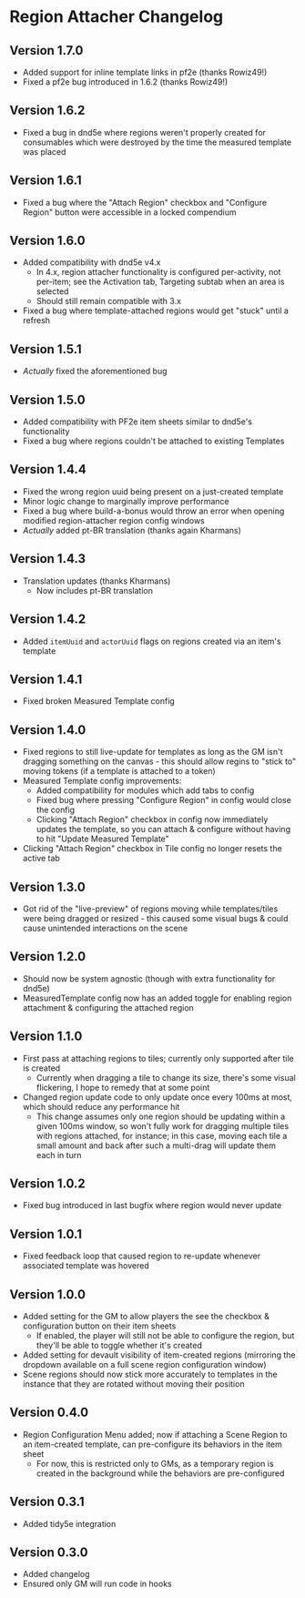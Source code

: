 # Region Attacher Changelog

## Version 1.7.0
- Added support for inline template links in pf2e (thanks Rowiz49!)
- Fixed a pf2e bug introduced in 1.6.2 (thanks Rowiz49!)

## Version 1.6.2
- Fixed a bug in dnd5e where regions weren't properly created for consumables which were destroyed by the time the measured template was placed

## Version 1.6.1
- Fixed a bug where the "Attach Region" checkbox and "Configure Region" button were accessible in a locked compendium

## Version 1.6.0
- Added compatibility with dnd5e v4.x
    - In 4.x, region attacher functionality is configured per-activity, not per-item; see the Activation tab, Targeting subtab when an area is selected
    - Should still remain compatible with 3.x
- Fixed a bug where template-attached regions would get "stuck" until a refresh

## Version 1.5.1
- _Actually_ fixed the aforementioned bug

## Version 1.5.0
- Added compatibility with PF2e item sheets similar to dnd5e's functionality
- Fixed a bug where regions couldn't be attached to existing Templates

## Version 1.4.4
- Fixed the wrong region uuid being present on a just-created template
- Minor logic change to marginally improve performance
- Fixed a bug where build-a-bonus would throw an error when opening modified region-attacher region config windows
- _Actually_ added pt-BR translation (thanks again Kharmans)

## Version 1.4.3
- Translation updates (thanks Kharmans)
    - Now includes pt-BR translation

## Version 1.4.2
- Added `itemUuid` and `actorUuid` flags on regions created via an item's template

## Version 1.4.1
- Fixed broken Measured Template config

## Version 1.4.0
- Fixed regions to still live-update for templates as long as the GM isn't dragging something on the canvas - this should allow regins to "stick to" moving tokens (if a template is attached to a token)
- Measured Template config improvements:
    - Added compatibility for modules which add tabs to config
    - Fixed bug where pressing "Configure Region" in config would close the config
    - Clicking "Attach Region" checkbox in config now immediately updates the template, so you can attach & configure without having to hit "Update Measured Template"
- Clicking "Attach Region" checkbox in Tile config no longer resets the active tab

## Version 1.3.0
- Got rid of the "live-preview" of regions moving while templates/tiles were being dragged or resized - this caused some visual bugs & could cause unintended interactions on the scene

## Version 1.2.0
- Should now be system agnostic (though with extra functionality for dnd5e)
- MeasuredTemplate config now has an added toggle for enabling region attachment & configuring the attached region

## Version 1.1.0
- First pass at attaching regions to tiles; currently only supported after tile is created
    - Currently when dragging a tile to change its size, there's some visual flickering, I hope to remedy that at some point
- Changed region update code to only update once every 100ms at most, which should reduce any performance hit
    - This change assumes only one region should be updating within a given 100ms window, so won't fully work for dragging multiple tiles with regions attached, for instance; in this case, moving each tile a small amount and back after such a multi-drag will update them each in turn

## Version 1.0.2
- Fixed bug introduced in last bugfix where region would never update

## Version 1.0.1
- Fixed feedback loop that caused region to re-update whenever associated template was hovered

## Version 1.0.0
- Added setting for the GM to allow players the see the checkbox & configuration button on their item sheets
    - If enabled, the player will still not be able to configure the region, but they'll be able to toggle whether it's created
- Added setting for devault visibility of item-created regions (mirroring the dropdown available on a full scene region configuration window)
- Scene regions should now stick more accurately to templates in the instance that they are rotated without moving their position

## Version 0.4.0
- Region Configuration Menu added; now if attaching a Scene Region to an item-created template, can pre-configure its behaviors in the item sheet
    - For now, this is restricted only to GMs, as a temporary region is created in the background while the behaviors are pre-configured

## Version 0.3.1
- Added tidy5e integration

## Version 0.3.0
- Added changelog
- Ensured only GM will run code in hooks
